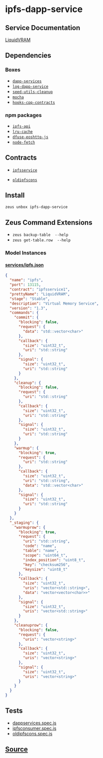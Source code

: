 
ipfs-dapp-service
====================






## Service Documentation
[LiquidVRAM](../../services/ipfs-service.md)
## Dependencies
### Boxes
* [`dapp-services`](dapp-services.md)
* [`log-dapp-service`](log-dapp-service.md)
* [`seed-utils-cleanup`](seed-utils-cleanup.md)
* [`mocha`](mocha.md)
* [`hooks-cpp-contracts`](hooks-cpp-contracts.md)
### npm packages
* [`ipfs-api`](http://npmjs.com/package/ipfs-api)
* [`lru-cache`](http://npmjs.com/package/lru-cache)
* [`dfuse-eoshttp-js`](http://npmjs.com/package/dfuse-eoshttp-js)
* [`node-fetch`](http://npmjs.com/package/node-fetch)

## Contracts
* [`ipfsservice`](https://github.com/liquidapps-io/zeus-sdk/tree/master/boxes/groups/services/ipfs-dapp-service/contracts/eos/dappservices/_ipfs_impl.hpp)

* [`oldipfscons`](https://github.com/liquidapps-io/zeus-sdk/tree/master/boxes/groups/services/ipfs-dapp-service/contracts/eos/oldipfscons)
## Install
```bash
zeus unbox ipfs-dapp-service
```



## Zeus Command Extensions
* ```zeus backup-table  --help```
* ```zeus get-table.row  --help```





### Model Instances
#### [services/ipfs.json](https://github.com/liquidapps-io/zeus-sdk/tree/master/boxes/groups/services/ipfs-dapp-service/models/dapp-services/ipfs.json)
```json
{
  "name": "ipfs",
  "port": 13115,
  "contract": "ipfsservice1",
  "prettyName": "LiquidVRAM",
  "stage": "Stable",
  "description": "Virtual Memory Service",
  "version": "1.3",
  "commands": {
    "commit": {
      "blocking": false,
      "request": {
        "data": "std::vector<char>"
      },
      "callback": {
        "size": "uint32_t",
        "uri": "std::string"
      },
      "signal": {
        "size": "uint32_t",
        "uri": "std::string"
      }
    },
    "cleanup": {
      "blocking": false,
      "request": {
        "uri": "std::string"
      },
      "callback": {
        "size": "uint32_t",
        "uri": "std::string"
      },
      "signal": {
        "size": "uint32_t",
        "uri": "std::string"
      }
    },
    "warmup": {
      "blocking": true,
      "request": {
        "uri": "std::string"
      },
      "callback": {
        "size": "uint32_t",
        "uri": "std::string",
        "data": "std::vector<char>"
      },
      "signal": {
        "size": "uint32_t",
        "uri": "std::string"
      }
    }
  },
  "_staging": {
    "warmuprow": {
      "blocking": true,
      "request": {
        "uri": "std::string",
        "code": "name",
        "table": "name",
        "scope": "uint64_t",
        "index_position": "uint8_t",
        "key": "checksum256",
        "keysize": "uint8_t"
      },
      "callback": {
        "size": "uint32_t",
        "uris": "vector<std::string>",
        "data": "vector<vector<char>>"
      },
      "signal": {
        "size": "uint32_t",
        "uris": "vector<std::string>"
      }
    },
    "cleanuprow": {
      "blocking": false,
      "request": {
        "uris": "vector<string>"
      },
      "callback": {
        "size": "uint32_t",
        "uris": "vector<string>"
      },
      "signal": {
        "size": "uint32_t",
        "uris": "vector<string>"
      }
    }
  }
}
```
## Tests 
* [dappservices.spec.js](https://github.com/liquidapps-io/zeus-sdk/tree/master/boxes/groups/services/ipfs-dapp-service/test/dappservices.spec.js)
* [ipfsconsumer.spec.js](https://github.com/liquidapps-io/zeus-sdk/tree/master/boxes/groups/services/ipfs-dapp-service/test/ipfsconsumer.spec.js)
* [oldipfscons.spec.js](https://github.com/liquidapps-io/zeus-sdk/tree/master/boxes/groups/services/ipfs-dapp-service/test/oldipfscons.spec.js)
## [Source](https://github.com/liquidapps-io/zeus-sdk/tree/master/boxes/groups/services/ipfs-dapp-service)